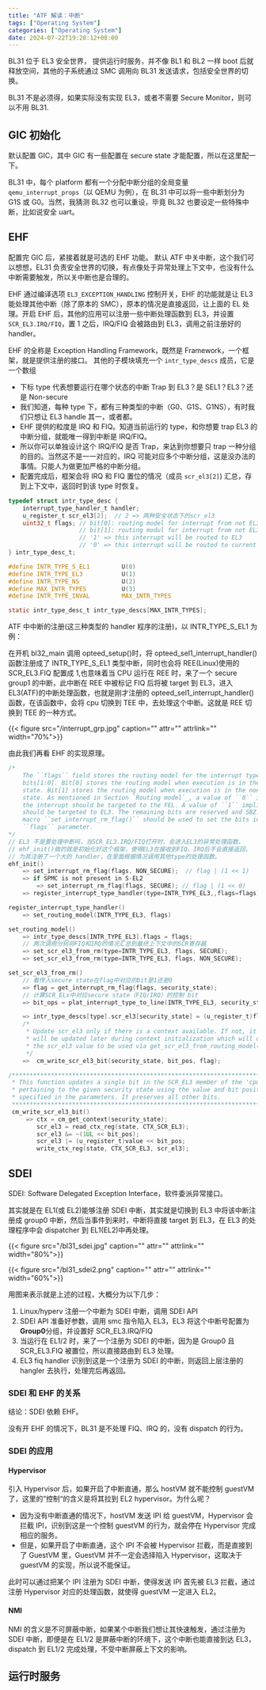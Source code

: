 ```yaml
---
title: "ATF 解读：中断"
tags: ["Operating System"]
categories: ["Operating System"]
date: 2024-07-22T19:28:12+08:00
---
```


BL31 位于 EL3 安全世界， 提供运行时服务，并不像 BL1 和 BL2 一样 boot 后就释放空间，其他的子系统通过 SMC 调用向 BL31 发送请求，包括安全世界的切换。

BL31 不是必须得，如果实际没有实现 EL3，或者不需要 Secure Monitor，则可以不用 BL31.

## GIC 初始化

默认配置 GIC，其中 GIC 有一些配置在 secure state 才能配置，所以在这里配一下。

BL31 中，每个 platform 都有一个分配中断分组的全局变量`qemu_interrupt_props`（以 QEMU 为例），在 BL31 中可以将一些中断划分为 G1S 或 G0。当然，我猜测 BL32 也可以重设，毕竟 BL32 也要设定一些特殊中断，比如说安全 uart。

## EHF

配置完 GIC 后，紧接着就是可选的 EHF 功能。
默认 ATF 中关中断，这个我们可以想想，EL31 负责安全世界的切换，有点像处于异常处理上下文中，也没有什么中断需要触发，所以关中断也是合理的。

EHF 通过编译选项 `EL3_EXCEPTION_HANDLING` 控制开关，EHF 的功能就是让 EL3 能处理其他中断（除了原本的 SMC），原本的情况是直接返回，让上面的 EL 处理。开启 EHF 后，其他的应用可以注册一些中断处理函数到 EL3，并设置 `SCR_EL3.IRQ/FIQ`，置 1 之后，IRQ/FIQ 会被路由到 EL3，调用之前注册好的 handler。

EHF 的全称是 Exception Handling Framework，既然是 Framework，一个框架，就是提供注册的接口。
其他的子模块填充一个 `intr_type_descs` 成员，它是一个数组

- 下标 type 代表想要运行在哪个状态的中断 Trap 到 EL3？是 SEL1？EL3？还是 Non-secure
- 我们知道，每种 type 下，都有三种类型的中断（G0、G1S、G1NS），有时我们只想让 EL3 handle 其一，或者都。
- EHF 提供的粒度是 IRQ 和 FIQ。知道当前运行的 type，和你想要 trap EL3 的中断分组，就能唯一得到中断是 IRQ/FIQ。
- 所以你可以单独设计这个 IRQ/FIQ 是否 Trap，来达到你想要只 trap 一种分组的目的。当然这不是一一对应的，IRQ 可能对应多个中断分组，这是没办法的事情。只能人为做更加严格的中断分组。
- 配置完成后，框架会将 IRQ 和 FIQ 置位的情况（成员 `scr_el3[2]`) 汇总，存到上下文中，返回时到该 type 时恢复。

```c
typedef struct intr_type_desc {
    interrupt_type_handler_t handler;
    u_register_t scr_el3[2];  // 2 => 两种安全状态下的scr_el3
    uint32_t flags; // bit[0]: routing model for interrupt from not EL3 but secure state
                    // bit[1]: routing modul for interrupt from not EL3 but non-secure state
                    // '1' => this interrupt will be routed to EL3
                    // '0' => this interrupt will be routed to current EL
} intr_type_desc_t;

#define INTR_TYPE_S_EL1			U(0)
#define INTR_TYPE_EL3			U(1)
#define INTR_TYPE_NS			U(2)
#define MAX_INTR_TYPES			U(3)
#define INTR_TYPE_INVAL			MAX_INTR_TYPES

static intr_type_desc_t intr_type_descs[MAX_INTR_TYPES];
```

ATF 中中断的注册(这三种类型的 handler 程序的注册)，以 INTR_TYPE_S_EL1 为例：

在开机 bl32_main 调用 opteed_setup()时，将 opteed_sel1_interrupt_handler()函数注册成了 INTR_TYPE_S_EL1 类型中断，同时也会将 REE(Linux)使用的 SCR_EL3.FIQ 配置成 1,也意味着当 CPU 运行在 REE 时，来了一个 secure group1 的中断，此中断在 REE 中被标记 FIQ 后将被 target 到 EL3，进入 EL3(ATF)的中断处理函数，也就是刚才注册的 opteed_sel1_interrupt_handler()函数，在该函数中，会将 cpu 切换到 TEE 中，去处理这个中断。这就是 REE 切换到 TEE 的一种方式。

{{< figure src="/interrupt_grp.jpg" caption="" attr="" attrlink="" width="70%">}}

由此我们再看 EHF 的实现原理。

```c
/*
    The ``flags`` field stores the routing model for the interrupt type in
    bits[1:0]. Bit[0] stores the routing model when execution is in the secure
    state. Bit[1] stores the routing model when execution is in the non-secure
    state. As mentioned in Section `Routing model`_, a value of ``0`` implies that
    the interrupt should be targeted to the FEL. A value of ``1`` implies that it
    should be targeted to EL3. The remaining bits are reserved and SBZ. The helper
    macro ``set_interrupt_rm_flag()`` should be used to set the bits in the
    ``flags`` parameter.
*/
// EL3 不是要处理中断吗，当SCR_EL3.IRQ/FIQ打开时，会进入EL3的异常处理函数，
// ehf_init()做的就是初始化好这个框架，使得EL3在接收到FIQ、IRQ后不会直接返回，
// 为其注册了一个大的 handler，在里面根据情况调用其他type的处理函数。
ehf_init()
    => set_interrupt_rm_flag(flags, NON_SECURE);  // flag | (1 << 1)
    => if SPMC is not present in S-EL2
        => set_interrupt_rm_flag(flags, SECURE); // flag | (1 << 0)
    => register_interrupt_type_handler(type=INTR_TYPE_EL3,,flags=flags)

register_interrupt_type_handler()
    => set_routing_model(INTR_TYPE_EL3, flags)

set_routing_model()
    => intr_type_descs[INTR_TYPE_EL3].flags = flags;
    // 两次调用分别将FIQ和IRQ的情况汇总到最终上下文中的SCR寄存器
    => set_scr_el3_from_rm(type=INTR_TYPE_EL3, flags, SECURE);
    => set_scr_el3_from_rm(type=INTR_TYPE_EL3, flags, NON_SECURE);

set_scr_el3_from_rm()
    // 看传入secure state在flag中对应的bit是1还是0
    => flag = get_interrupt_rm_flag(flags, security_state);
    // 计算SCR_ELx中对应secure state（FIQ/IRQ）的控制 bit
    => bit_ops = plat_interrupt_type_to_line(INTR_TYPE_EL3, security_state);

    => intr_type_descs[type].scr_el3[security_state] = (u_register_t)flag << bit_pos;
    /*
     * Update scr_el3 only if there is a context available. If not, it
     * will be updated later during context initialization which will obtain
     * the scr_el3 value to be used via get_scr_el3_from_routing_model()
     */
    =>  cm_write_scr_el3_bit(security_state, bit_pos, flag);

/*******************************************************************************
 * This function updates a single bit in the SCR_EL3 member of the 'cpu_context'
 * pertaining to the given security state using the value and bit position
 * specified in the parameters. It preserves all other bits.
 ******************************************************************************/
 cm_write_scr_el3_bit()
     => ctx = cm_get_context(security_state);
        scr_el3 = read_ctx_reg(state, CTX_SCR_EL3);
        scr_el3 &= ~(1UL << bit_pos);
        scr_el3 |= (u_register_t)value << bit_pos;
        write_ctx_reg(state, CTX_SCR_EL3, scr_el3);
```

## SDEI

SDEI: Software Delegated Exception Interface，软件委派异常接口。

其实就是在 EL1(或 EL2)能够注册 SDEI 中断，其实就是切换到 EL3 中将该中断注册成 group0 中断，然后当事件到来时，中断将直接 target 到 EL3，在 EL3 的处理程序中会 dispatcher 到 EL1(EL2)中再处理。

{{< figure src="/bl31_sdei.jpg" caption="" attr="" attrlink="" width="80%">}}

{{< figure src="/bl31_sdei2.png" caption="" attr="" attrlink="" width="60%">}}

用图来表示就是上述的过程，大概分为以下几步：

1. Linux/hyperv 注册一个中断为 SDEI 中断，调用 SDEI API
2. SDEI API 准备好参数，调用 smc 指令陷入 EL3，EL3 将这个中断号配置为**Group0**分组，并设置好 SCR_EL3.IRQ/FIQ
3. 当运行在 EL1/2 时，来了一个注册为 SDEI 的中断，因为是 Group0 且 SCR_EL3.FIQ 被置位，所以直接路由到 EL3 处理。
4. EL3 fiq handler 识别到这是一个注册为 SDEI 的中断，则返回上层注册的 hangler 去执行，处理完后再返回。

### SDEI 和 EHF 的关系

结论：SDEI 依赖 EHF。

没有开 EHF 的情况下，BL31 是不处理 FIQ、IRQ 的，没有 dispatch 的行为。

### SDEI 的应用

#### Hypervisor

引入 Hypervisor 后，如果开启了中断直通，那么 hostVM 就不能控制 guestVM 了，这里的”控制“的含义是将其拉到 EL2 hypervisor。为什么呢？

- 因为没有中断直通的情况下，hostVM 发送 IPI 给 guestVM，Hypervisor 会拦截 IPI，识别到这是一个控制 guestVM 的行为，就会停在 Hypervisor 完成相应的服务。
- 但是，如果开启了中断直通，这个 IPI 不会被 Hypervisor 拦截，而是直接到了 GuestVM 里，GuestVM 并不一定会选择陷入 Hypervisor，这取决于 guestVM 的实现，所以说不能保证。

此时可以通过把某个 IPI 注册为 SDEI 中断，使得发送 IPI 首先被 EL3 拦截，通过注册 Hypervisor 对应的处理函数，就使得 guestVM 一定进入 EL2。

#### NMI

NMI 的含义是不可屏蔽中断，如果某个中断我们想让其快速触发，通过注册为 SDEI 中断，即便是在 EL1/2 是屏蔽中断的环境下，这个中断也能直接到达 EL3，dispatch 到 EL1/2 完成处理，不受中断屏蔽上下文的影响。

## 运行时服务
